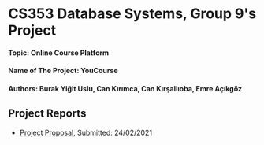 # CS353 Database Systems, Group 9's Project
#### Topic: Online Course Platform
#### Name of The Project: YouCourse
#### Authors: Burak Yiğit Uslu, Can Kırımca, Can Kırşallıoba, Emre Açıkgöz

## Project Reports
- [Project Proposal](https://drive.google.com/file/d/1ayjFOAjJumQbzbv-vIl_XUbEjW9cs7Fy/view?usp=sharing), Submitted: 24/02/2021
